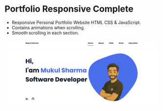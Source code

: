 # Portfolio Responsive Complete

- Responsive Personal Portfolio Website HTML CSS & JavaScript.
- Contains animations when scrolling.
- Smooth scrolling in each section.

![preview img](/preview1.png)

